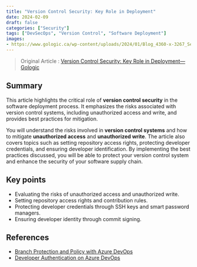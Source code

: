 ```yaml
--- 
title: "Version Control Security: Key Role in Deployment"
date: 2024-02-09
draft: false
categories: ["Security"]
tags: ["DevSecOps", "Version Control", "Software Deployment"]
images:
- https://www.gologic.ca/wp-content/uploads/2024/01/Blog_4360-x-3267_Securite-6-1024x767.png
---
```


> Original Article : [Version Control Security: Key Role in Deployment—Gologic](https://www.gologic.ca/en/version-control-security/)

## Summary

This article highlights the critical role of **version control security** in the software deployment process. It emphasizes the risks associated with version control systems, including unauthorized access and write, and provides best practices for mitigation.

You will understand the risks involved in **version control systems** and how to mitigate **unauthorized access** and **unauthorized write**. The article also covers topics such as setting repository access rights, protecting developer credentials, and ensuring developer identification. By implementing the best practices discussed, you will be able to protect your version control system and enhance the security of your software supply chain.


## Key points

*   Evaluating the risks of unauthorized access and unauthorized write.
*   Setting repository access rights and contribution rules.
*   Protecting developer credentials through SSH keys and smart password managers.
*   Ensuring developer identity through commit signing.


## References

*   [Branch Protection and Policy with Azure DevOps](https://learn.microsoft.com/en-us/azure/devops/repos/git/branch-policies?view=azure-devops&tabs=browser)
*   [Developer Authentication on Azure DevOps](https://learn.microsoft.com/en-us/azure/devops/organizations/accounts/manage-ssh-keys?view=azure-devops)
